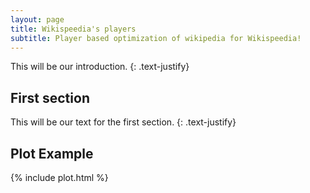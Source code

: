 ```yaml
---
layout: page
title: Wikispeedia's players
subtitle: Player based optimization of wikipedia for Wikispeedia!
---
```


This will be our introduction.
{: .text-justify}

## First section

This will be our text for the first section. 
{: .text-justify}

## Plot Example

{% include plot.html %}
